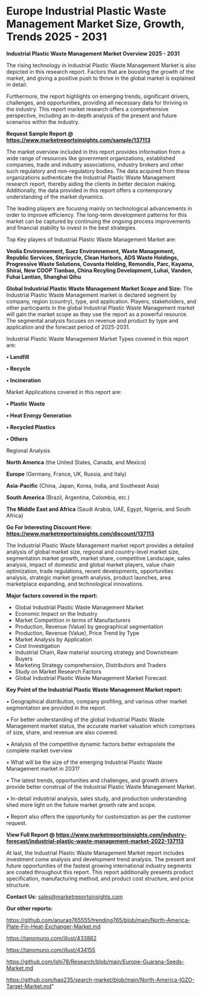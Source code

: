 # Europe Industrial Plastic Waste Management Market Size, Growth, Trends 2025 - 2031

<Strong> Industrial Plastic Waste Management Market Overview 2025 - 2031</strong>

The rising technology in Industrial Plastic Waste Management Market is also depicted in this research report. Factors that are boosting the growth of the market, and giving a positive push to thrive in the global market is explained in detail.

Furthermore, the report highlights on emerging trends, significant drivers, challenges, and opportunities, providing all necessary data for thriving in the industry. This report market research offers a comprehensive perspective, including an in-depth analysis of the present and future scenarios within the industry.

<strong>Request Sample Report @ <a href=https://www.marketreportsinsights.com/sample/137113>https://www.marketreportsinsights.com/sample/137113</a></strong>

The market overview included in this report provides information from a wide range of resources like government organizations, established companies, trade and industry associations, industry brokers and other such regulatory and non-regulatory bodies. The data acquired from these organizations authenticate the Industrial Plastic Waste Management research report, thereby aiding the clients in better decision making. Additionally, the data provided in this report offers a contemporary understanding of the market dynamics.

The leading players are focusing mainly on technological advancements in order to improve efficiency. The long-term development patterns for this market can be captured by continuing the ongoing process improvements and financial stability to invest in the best strategies.

Top Key players of Industrial Plastic Waste Management Market are:

<strong>Veolia Environnement, Suez Environnement, Waste Management, Republic Services, Stericycle, Clean Harbors, ADS Waste Holdings, Progressive Waste Solutions, Covanta Holding, Remondis, Parc, Kayama, Shirai, New COOP Tianbao, China Recyling Development, Luhai, Vanden, Fuhai Lantian, Shanghai Qihu</strong>

<strong><b>Global Industrial Plastic Waste Management Market Scope and Size:</b></strong>
The Industrial Plastic Waste Management market is declared segment by company, region (country), type, and application. Players, stakeholders, and other participants in the global Industrial Plastic Waste Management market will gain the market scope as they use the report as a powerful resource. The segmental analysis focuses on revenue and product by type and application and the forecast period of 2025-2031.

Industrial Plastic Waste Management Market Types covered in this report are:

<strong>• Landfill

• Recycle

• Incineration</strong>

Market Applications covered in this report are:

<strong>• Plastic Waste

• Heat Energy Generation

• Recycled Plastics

• Others</strong> 

Regional Analysis

<strong>North America</strong> (the United States, Canada, and Mexico)

<strong>Europe</strong> (Germany, France, UK, Russia, and Italy)

<strong>Asia-Pacific</strong> (China, Japan, Korea, India, and Southeast Asia)

<strong>South America</strong> (Brazil, Argentina, Colombia, etc.)

<strong>The Middle East and Africa</strong> (Saudi Arabia, UAE, Egypt, Nigeria, and South Africa)

<strong>Go For Interesting Discount Here: <a href=https://www.marketreportsinsights.com/discount/137113>https://www.marketreportsinsights.com/discount/137113</a></strong>

The Industrial Plastic Waste Management market report provides a detailed analysis of global market size, regional and country-level market size, segmentation market growth, market share, competitive Landscape, sales analysis, impact of domestic and global market players, value chain optimization, trade regulations, recent developments, opportunities analysis, strategic market growth analysis, product launches, area marketplace expanding, and technological innovations.

<strong><b>Major factors covered in the report:</b></strong>
<ul>
  <li>Global Industrial Plastic Waste Management Market </li>
  <li>Economic Impact on the Industry</li>
  <li>Market Competition in terms of Manufacturers</li>
  <li>Production, Revenue (Value) by geographical segmentation</li>
  <li>Production, Revenue (Value), Price Trend by Type</li>
  <li>Market Analysis by Application</li>
  <li>Cost Investigation</li>
  <li>Industrial Chain, Raw material sourcing strategy and Downstream Buyers</li>
  <li>Marketing Strategy comprehension, Distributors and Traders</li>
  <li>Study on Market Research Factors</li>
  <li>Global Industrial Plastic Waste Management Market Forecast</li>
</ul>

<strong><b>Key Point of the Industrial Plastic Waste Management Market report:</b></strong>

• Geographical distribution, company profiling, and various other market segmentation are provided in the report.

• For better understanding of the global Industrial Plastic Waste Management market status, the accurate market valuation which comprises of size, share, and revenue are also covered.

• Analysis of the competitive dynamic factors better extrapolate the complete market overview

• What will be the size of the emerging Industrial Plastic Waste Management market in 2031?

• The latest trends, opportunities and challenges, and growth drivers provide better construal of the Industrial Plastic Waste Management Market.

• In-detail industrial analysis, sales study, and production understanding shed more light on the future market growth rate and scope.

• Report also offers the opportunity for customization as per the customer request.

<strong><b>View Full Report @ <a href=https://www.marketreportsinsights.com/industry-forecast/industrial-plastic-waste-management-market-2022-137113>https://www.marketreportsinsights.com/industry-forecast/industrial-plastic-waste-management-market-2022-137113</a></b></strong>


At last, the Industrial Plastic Waste Management Market report includes investment come analysis and development trend analysis. The present and future opportunities of the fastest growing international industry segments are coated throughout this report. This report additionally presents product specification, manufacturing method, and product cost structure, and price structure.

<strong>Contact Us:</strong>
sales@marketreportsinsights.com

<strong>Our other reports:</strong>

<a href=https://github.com/anurag765555/trending765/blob/main/North-America-Plate-Fin-Heat-Exchanger-Market.md>https://github.com/anurag765555/trending765/blob/main/North-America-Plate-Fin-Heat-Exchanger-Market.md</a>

<a href=https://tanomuno.com/illust/433882>https://tanomuno.com/illust/433882</a>

<a href=https://tanomuno.com/illust/434155>https://tanomuno.com/illust/434155</a>

<a href=https://github.com/Ishi78/Research/blob/main/Europe-Guarana-Seeds-Market.md>https://github.com/Ishi78/Research/blob/main/Europe-Guarana-Seeds-Market.md</a>

<a href=https://github.com/haq235/search-market/blob/main/North-America-IGZO-Target-Market.md>https://github.com/haq235/search-market/blob/main/North-America-IGZO-Target-Market.md</a>"
